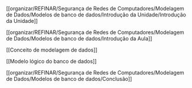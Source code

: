 [[organizar/REFINAR/Segurança de Redes de Computadores/Modelagem de Dados/Modelos de banco de dados/Introdução da Unidade/Introdução da Unidade]]

[[organizar/REFINAR/Segurança de Redes de Computadores/Modelagem de Dados/Modelos de banco de dados/Introdução da Aula]]

[[Conceito de modelagem de dados]]

[[Modelo lógico do banco de dados]]

[[organizar/REFINAR/Segurança de Redes de Computadores/Modelagem de Dados/Modelos de banco de dados/Conclusão]]